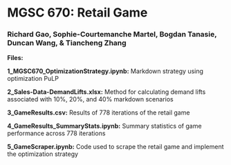 # MGSC 670: Retail Game

### Richard Gao, Sophie-Courtemanche Martel, Bogdan Tanasie, Duncan Wang, & Tiancheng Zhang 

**Files:**

**1_MGSC670_OptimizationStrategy.ipynb:** Markdown strategy using optimization PuLP

**2_Sales-Data-DemandLifts.xlsx:** Method for calculating demand lifts associated with 10%, 20%, and 40% markdown scenarios 

**3_GameResults.csv:** Results of 778 iterations of the retail game 

**4_GameResults_SummaryStats.ipynb:** Summary statistics of game performance across 778 iterations

**5_GameScraper.ipynb:** Code used to scrape the retail game and implement the optimization strategy 
